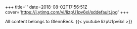 +++
title=''
date=2018-08-02T17:56:51Z
cover='https://i.ytimg.com/vi/lizpU1pv6xI/sddefault.jpg'
+++

All content belongs to GlennBeck.
{{< youtube lizpU1pv6xI >}}
